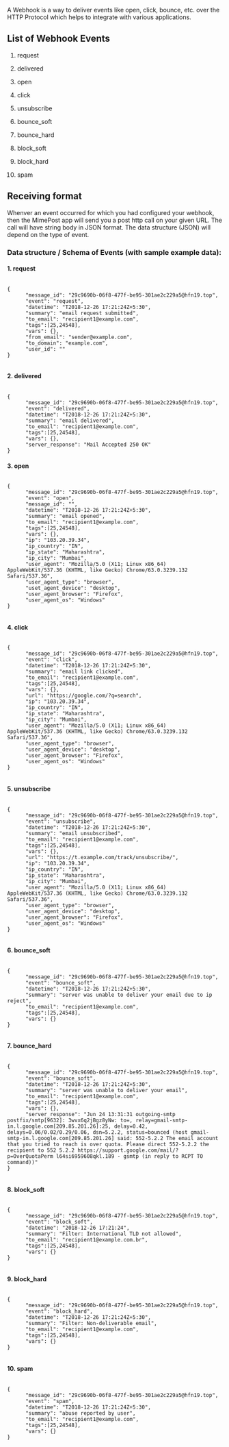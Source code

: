 A Webhook is a way to deliver events like open, click, bounce, etc. over the HTTP Protocol which helps to integrate with various applications.

## List of Webhook Events

1. request

2. delivered

3. open

4. click

5. unsubscribe

6. bounce_soft

7. bounce_hard

8. block_soft

9. block_hard

10. spam

## Receiving format

Whenver an event occurred for which you had configured your webhook, then the MimePost app will send you a post http call on your given URL. The call will have string body in JSON format. The data structure (JSON) will depend on the type of event.

### Data structure / Schema of Events (with sample example data):

#### 1. request

```

{
      "message_id": "29c9690b-06f8-477f-be95-301ae2c229a5@hfn19.top",
      "event": "request",
      "datetime": "T2018-12-26 17:21:24Z+5:30",
      "summary": "email request submitted",
      "to_email": "recipient1@example.com",
      "tags":[25,24548],
      "vars": {},
      "from_email": "sender@example.com",
      "to_domain": "example.com",
      "user_id": ""
}


```

#### 2. delivered

```

{
      "message_id": "29c9690b-06f8-477f-be95-301ae2c229a5@hfn19.top",
      "event": "delivered",
      "datetime": "T2018-12-26 17:21:24Z+5:30",
      "summary": "email delivered",
      "to_email": "recipient1@example.com",
      "tags":[25,24548],
      "vars": {},
      "server_response": "Mail Accepted 250 OK"
}

```

#### 3. open

```

{
      "message_id": "29c9690b-06f8-477f-be95-301ae2c229a5@hfn19.top",
      "event": "open",
      "message_id": "",
      "datetime": "T2018-12-26 17:21:24Z+5:30",
      "summary": "email opened",
      "to_email": "recipient1@example.com",
      "tags":[25,24548],
      "vars": {},
      "ip": "103.20.39.34",
      "ip_country": "IN",
      "ip_state": "Maharashtra",
      "ip_city": "Mumbai",
      "user_agent": "Mozilla/5.0 (X11; Linux x86_64) AppleWebKit/537.36 (KHTML, like Gecko) Chrome/63.0.3239.132 Safari/537.36",
      "user_agent_type": "browser",
      "uset_agent_device": "desktop",
      "user_agent_browser": "Firefox",
      "user_agent_os": "Windows"
}


```

#### 4. click

```

{
      "message_id": "29c9690b-06f8-477f-be95-301ae2c229a5@hfn19.top",
      "event": "click",
      "datetime": "T2018-12-26 17:21:24Z+5:30",
      "summary": "email link clicked",
      "to_email": "recipient1@example.com",
      "tags":[25,24548],
      "vars": {},
      "url": "https://google.com/?q=search",
      "ip": "103.20.39.34",
      "ip_country": "IN",
      "ip_state": "Maharashtra",
      "ip_city": "Mumbai",
      "user_agent": "Mozilla/5.0 (X11; Linux x86_64) AppleWebKit/537.36 (KHTML, like Gecko) Chrome/63.0.3239.132 Safari/537.36",
      "user_agent_type": "browser",
      "user_agent_device": "desktop",
      "user_agent_browser": "Firefox",
      "user_agent_os": "Windows"
}


```

#### 5. unsubscribe

```

{
      "message_id": "29c9690b-06f8-477f-be95-301ae2c229a5@hfn19.top",
      "event": "unsubscribe",
      "datetime": "T2018-12-26 17:21:24Z+5:30",
      "summary": "email unsubscribed",
      "to_email": "recipient1@example.com",
      "tags":[25,24548],
      "vars": {},
      "url": "https://t.example.com/track/unsubscribe/",
      "ip": "103.20.39.34",
      "ip_country": "IN",
      "ip_state": "Maharashtra",
      "ip_city": "Mumbai",
      "user_agent": "Mozilla/5.0 (X11; Linux x86_64) AppleWebKit/537.36 (KHTML, like Gecko) Chrome/63.0.3239.132 Safari/537.36",
      "user_agent_type": "browser",
      "user_agent_device": "desktop",
      "user_agent_browser": "Firefox",
      "user_agent_os": "Windows"
}


```

#### 6. bounce_soft

```

{
      "message_id": "29c9690b-06f8-477f-be95-301ae2c229a5@hfn19.top",
      "event": "bounce_soft",
      "datetime": "T2018-12-26 17:21:24Z+5:30",
      "summary": "server was unable to deliver your email due to ip reject",
      "to_email": "recipient1@example.com",
      "tags":[25,24548],
      "vars": {}
}


```

#### 7. bounce_hard

```

{
      "message_id": "29c9690b-06f8-477f-be95-301ae2c229a5@hfn19.top",
      "event": "bounce_soft",
      "datetime": "T2018-12-26 17:21:24Z+5:30",
      "summary": "server was unable to deliver your email",
      "to_email": "recipient1@example.com",
      "tags":[25,24548],
      "vars": {},
      "server_response": "Jun 24 13:31:31 outgoing-smtp postfix/smtp[9632]: 3wvx6q2jBgz8yNw: to=, relay=gmail-smtp-in.l.google.com[209.85.201.26]:25, delay=0.42, delays=0.06/0.02/0.29/0.06, dsn=5.2.2, status=bounced (host gmail-smtp-in.l.google.com[209.85.201.26] said: 552-5.2.2 The email account that you tried to reach is over quota. Please direct 552-5.2.2 the recipient to 552 5.2.2 https://support.google.com/mail/?p=OverQuotaPerm l64si6959608qkl.189 - gsmtp (in reply to RCPT TO command))"
}


```

#### 8. block_soft

```

{
      "message_id": "29c9690b-06f8-477f-be95-301ae2c229a5@hfn19.top",
      "event": "block_soft",
      "datetime": "2018-12-26 17:21:24",
      "summary": "Filter: International TLD not allowed",
      "to_email": "recipient1@example.com.br",
      "tags":[25,24548],
      "vars": {}
}


```

#### 9. block_hard


```

{
      "message_id": "29c9690b-06f8-477f-be95-301ae2c229a5@hfn19.top",
      "event": "block_hard",
      "datetime": "T2018-12-26 17:21:24Z+5:30",
      "summary": "Filter: Non-deliverable email",
      "to_email": "recipient1@example.com",
      "tags":[25,24548],
      "vars": {}
}


```

#### 10. spam

```

{
      "message_id": "29c9690b-06f8-477f-be95-301ae2c229a5@hfn19.top",
      "event": "spam",
      "datetime": "T2018-12-26 17:21:24Z+5:30",
      "summary": "abuse reported by user",
      "to_email": "recipient1@example.com",
      "tags":[25,24548],
      "vars": {}
}


```


